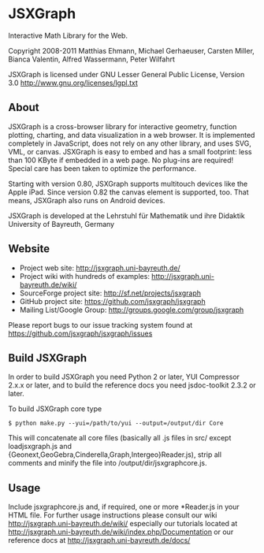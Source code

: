 JSXGraph
========

Interactive Math Library for the Web.

Copyright 2008-2011
        Matthias Ehmann,
        Michael Gerhaeuser,
        Carsten Miller,
        Bianca Valentin,
        Alfred Wassermann,
        Peter Wilfahrt

JSXGraph is licensed under GNU Lesser General Public License, Version 3.0
http://www.gnu.org/licenses/lgpl.txt


About
-----

JSXGraph is a cross-browser library for interactive geometry, function plotting,
charting, and data visualization in a web browser. It is implemented completely
in JavaScript, does not rely on any other library, and uses SVG, VML, or canvas.
JSXGraph is easy to embed and has a small footprint: less than 100 KByte if
embedded in a web page. No plug-ins are required! Special care has been taken
to optimize the performance.

Starting with version 0.80, JSXGraph supports multitouch devices like the Apple
iPad. Since version 0.82 the canvas element is supported, too. That means,
JSXGraph also runs on Android devices.

JSXGraph is developed at the
Lehrstuhl für Mathematik und ihre Didaktik
University of Bayreuth, Germany


Website
-------

* Project web site: http://jsxgraph.uni-bayreuth.de/
* Project wiki with hundreds of examples: http://jsxgraph.uni-bayreuth.de/wiki/
* SourceForge project site: http://sf.net/projects/jsxgraph
* GitHub project site: https://github.com/jsxgraph/jsxgraph
* Mailing List/Google Group: http://groups.google.com/group/jsxgraph

Please report bugs to our issue tracking system found at
https://github.com/jsxgraph/jsxgraph/issues


Build JSXGraph
--------------

In order to build JSXGraph you need Python 2 or later, YUI Compressor 2.x.x or
later, and to build the reference docs you need jsdoc-toolkit 2.3.2 or later.

To build JSXGraph core type

    $ python make.py --yui=/path/to/yui --output=/output/dir Core

This will concatenate all core files (basically all .js files in src/ except
loadjsxgraph.js and {Geonext,GeoGebra,Cinderella,Graph,Intergeo}Reader.js),
strip all comments and minify the file into /output/dir/jsxgraphcore.js.


Usage
-----

Include jsxgraphcore.js and, if required, one or more *Reader.js in your HTML
file. For further usage instructions please consult our wiki http://jsxgraph.uni-bayreuth.de/wiki/
especially our tutorials located at http://jsxgraph.uni-bayreuth.de/wiki/index.php/Documentation
or our reference docs at http://jsxgraph.uni-bayreuth.de/docs/



